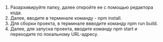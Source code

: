 1. Разархивируйте папку, далее откройте ее с помощью редактора кода.
2. Далее, вводите в терминале команду - npm install.
3. Для сборки проекта, в терминале ввводите команду npm run build.
4. Далее, для запуска проекта, вводите команду npm start и переходите по локальному URL-адресу.
